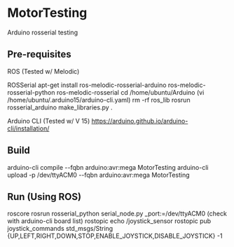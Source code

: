 # MotorTesting
Arduino rosserial testing

## Pre-requisites

ROS (Tested w/ Melodic)

ROSSerial
apt-get install ros-melodic-rosserial-arduino ros-melodic-rosserial-python ros-melodic-rosserial 
cd /home/ubuntu/Arduino (vi /home/ubuntu/.arduino15/arduino-cli.yaml)
rm -rf ros_lib 
rosrun rosserial_arduino make_libraries.py . 

Arduino CLI (Tested w/ V 15)
https://arduino.github.io/arduino-cli/installation/

## Build

arduino-cli compile --fqbn arduino:avr:mega MotorTesting 
arduino-cli upload -p /dev/ttyACM0 --fqbn arduino:avr:mega MotorTesting 

## Run (Using ROS)

roscore
rosrun rosserial_python serial_node.py _port:=/dev/ttyACM0 (check with arduino-cli board list)
rostopic echo /joystick_sensor
rostopic pub joystick_commands std_msgs/String {UP,LEFT,RIGHT,DOWN,STOP,ENABLE_JOYSTICK,DISABLE_JOYSTICK} -1
